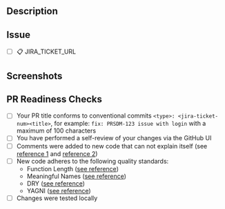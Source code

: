 ## Description

## Issue
- [ ] :clipboard: JIRA_TICKET_URL

## Screenshots

## PR Readiness Checks
- [ ] Your PR title conforms to conventional commits `<type>: <jira-ticket-num><title>`, for example: `fix: PRSDM-123 issue with login` with a maximum of 100 characters
- [ ] You have performed a self-review of your changes via the GitHub UI
- [ ] Comments were added to new code that can not explain itself (see [reference 1](https://bpoplauschi.github.io/2021/01/20/Clean-Code-Comments-by-Uncle-Bob-part-2.html) and [reference 2](https://blog.cleancoder.com/uncle-bob/2017/02/23/NecessaryComments.html))
- [ ] New code adheres to the following quality standards:
  - Function Length ([see reference](https://martinfowler.com/bliki/FunctionLength.html))
  - Meaningful Names ([see reference](https://learning.oreilly.com/library/view/clean-code-a/9780136083238/chapter02.xhtml))
  - DRY ([see reference](https://java-design-patterns.com/principles/#keep-things-dry))
  - YAGNI ([see reference](https://java-design-patterns.com/principles/#yagni))
- [ ] Changes were tested locally
